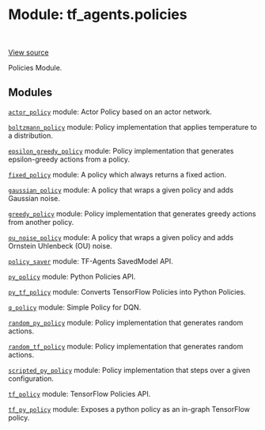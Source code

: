 <div itemscope itemtype="http://developers.google.com/ReferenceObject">
<meta itemprop="name" content="tf_agents.policies" />
<meta itemprop="path" content="Stable" />
</div>

# Module: tf_agents.policies

<table class="tfo-notebook-buttons tfo-api" align="left">
</table>

<a target="_blank" href="https://github.com/tensorflow/agents/tree/master/tf_agents/policies/__init__.py">View
source</a>

Policies Module.

<!-- Placeholder for "Used in" -->


## Modules

[`actor_policy`](../tf_agents/policies/actor_policy.md) module: Actor Policy
based on an actor network.

[`boltzmann_policy`](../tf_agents/policies/boltzmann_policy.md) module: Policy implementation that applies temperature to a distribution.

[`epsilon_greedy_policy`](../tf_agents/policies/epsilon_greedy_policy.md) module: Policy implementation that generates epsilon-greedy actions from a policy.

[`fixed_policy`](../tf_agents/policies/fixed_policy.md) module: A policy which always returns a fixed action.

[`gaussian_policy`](../tf_agents/policies/gaussian_policy.md) module: A policy that wraps a given policy and adds Gaussian noise.

[`greedy_policy`](../tf_agents/policies/greedy_policy.md) module: Policy implementation that generates greedy actions from another policy.

[`ou_noise_policy`](../tf_agents/policies/ou_noise_policy.md) module: A policy that wraps a given policy and adds Ornstein Uhlenbeck (OU) noise.

[`policy_saver`](../tf_agents/policies/policy_saver.md) module: TF-Agents SavedModel API.

[`py_policy`](../tf_agents/policies/py_policy.md) module: Python Policies API.

[`py_tf_policy`](../tf_agents/policies/py_tf_policy.md) module: Converts TensorFlow Policies into Python Policies.

[`q_policy`](../tf_agents/policies/q_policy.md) module: Simple Policy for DQN.

[`random_py_policy`](../tf_agents/policies/random_py_policy.md) module: Policy implementation that generates random actions.

[`random_tf_policy`](../tf_agents/policies/random_tf_policy.md) module: Policy implementation that generates random actions.

[`scripted_py_policy`](../tf_agents/policies/scripted_py_policy.md) module: Policy implementation that steps over a given configuration.

[`tf_policy`](../tf_agents/policies/tf_policy.md) module: TensorFlow Policies API.

[`tf_py_policy`](../tf_agents/policies/tf_py_policy.md) module: Exposes a python policy as an in-graph TensorFlow policy.


